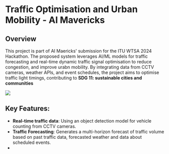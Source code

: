 # Traffic Optimisation and Urban Mobility - AI Mavericks

## Overview
This project is part of AI Maericks' submission for the ITU WTSA 2024 Hackathon. The proposed system leverages AI/ML models for traffic forecasting and real-time dynamic traffic signal optimisation to reduce congestion, and improve urabn mobility. By integrating data from CCTV cameras, weather APIs, and event schedules, the project aims to optimise traffic light timings, contributing to **SDG 11: sustainable cities and communities**

![](https://zimbabwe.iom.int/sites/g/files/tmzbdl1166/files/sdgs-icon/e_web_11.png)

## Key Features:
- **Real-time traffic data**: Using an object detection model for vehicle counting from CCTV cameras.
- **Traffic Forecasting**: Generates a multi-horizon forecast of traffic volume based on past traffic data, forecasted weather and data about scheduled events.
- 

